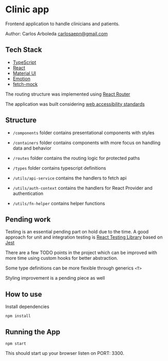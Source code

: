 # Clinic app

Frontend application to handle clinicians and patients.

Author: Carlos Arboleda carlosaepn@gmail.com

## Tech Stack

- [TypeScript](https://www.typescriptlang.org/)
- [React](https://reactjs.org/)
- [Material UI](https://mui.com/)
- [Emotion](https://emotion.sh/docs/introduction)
- [fetch-mock](https://www.wheresrhys.co.uk/fetch-mock/)

The routing structure was implemented using [React Router](https://reactrouter.com/en/main)

The application was built considering [web accessibility standards](https://www.w3.org/WAI/)

## Structure

- `/components` folder contains presentational components with styles

- `/containers` folder contains components with more focus on handling data and behavior

- `/routes` folder contains the routing logic for protected paths

- `/types` folder contains typescript definitions

- `/utils/api-service` contains the handlers to fetch api

- `/utils/auth-context` contains the handlers for React Provider and authentication

- `/utils/fn-helper` contains helper functions

## Pending work

Testing is an essential pending part on hold due to the time. A good approach for unit and integration testing is [React Testing Library](https://testing-library.com/) based on [Jest](https://jestjs.io/)

There are a few TODO points in the project which can be improved with more time using custom hooks for better abstraction.

Some type definitions can be more flexible through generics `<T>`

Styling improvement is a pending piece as well

## How to use

Install dependencies

```shell
npm install
```

## Running the App

```shell
npm start
```

This should start up your browser listen on PORT: 3300.
